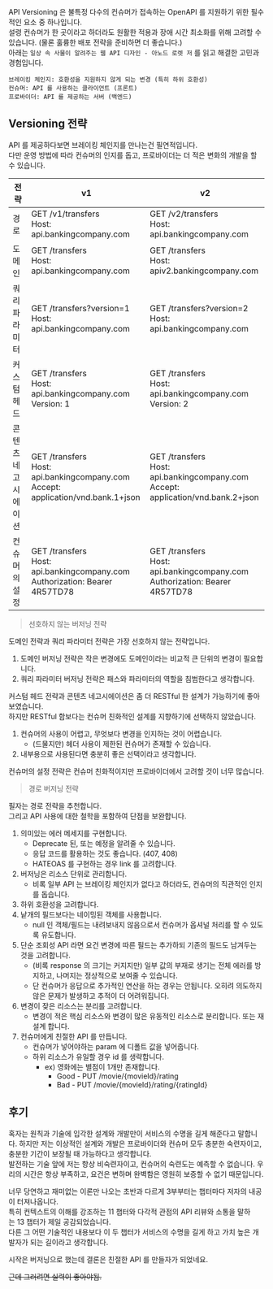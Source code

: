 API Versioning 은 불특정 다수의 컨슈머가 접속하는 OpenAPI 를 지원하기 위한 필수적인 요소 중 하나입니다.  
설령 컨슈머가 한 곳이라고 하더라도 원활한 적용과 장애 시간 최소화를 위해 고려할 수 있습니다. (물론 훌륭한 배포 전략을 준비하면 더 좋습니다.)  
아래는 `일상 속 사물이 알려주는 웹 API 디자인 - 아노드 로렛 저` 를 읽고 해결한 고민과 경험입니다.

```text
브레이킹 체인지: 호환성을 지원하지 않게 되는 변경 (특히 하위 호환성)
컨슈머: API 를 사용하는 클라이언트 (프론트) 
프로바이더: API 를 제공하는 서버 (백엔드)
```

## Versioning 전략

API 를 제공하다보면 브레이킹 체인지를 만나는건 필연적입니다.  
다만 운영 방법에 따라 컨슈머의 인지를 돕고, 프로바이더는 더 적은 변화의 개발을 할 수 있습니다.

| 전략                | v1                                                                                    | v2                                                                                    |
| ------------------- | ------------------------------------------------------------------------------------- | ------------------------------------------------------------------------------------- |
| 경로                | GET /v1/transfers<br>Host: api.bankingcompany.com                                     | GET /v2/transfers<br>Host: api.bankingcompany.com                                     |
| 도메인              | GET /transfers<br>Host: api.bankingcompany.com                                        | GET /transfers<br>Host: apiv2.bankingcompany.com                                      |
| 쿼리 파라미터       | GET /transfers?version=1<br>Host: api.bankingcompany.com                              | GET /transfers?version=2<br>Host: api.bankingcompany.com                              |
| 커스텀 헤드         | GET /transfers<br>Host: api.bankingcompany.com<br>Version: 1                          | GET /transfers<br>Host: api.bankingcompany.com<br>Version: 2                          |
| 콘텐츠 네고시에이션 | GET /transfers<br>Host: api.bankingcompany.com<br>Accept: application/vnd.bank.1+json | GET /transfers<br>Host: api.bankingcompany.com<br>Accept: application/vnd.bank.2+json |
| 컨슈머의 설정       | GET /transfers<br>Host: api.bankingcompany.com<br>Authorization: Bearer 4R57TD78      | GET /transfers<br>Host: api.bankingcompany.com<br>Authorization: Bearer 4R57TD78      |

> 선호하지 않는 버저닝 전략

도메인 전략과 쿼리 파라미터 전략은 가장 선호하지 않는 전략입니다.

1. 도메인 버저닝 전략은 작은 변경에도 도메인이라는 비교적 큰 단위의 변경이 필요합니다.
2. 쿼리 파라미터 버저닝 전략은 패스와 파라미터의 역할을 침범한다고 생각합니다.

커스텀 헤드 전략과 콘텐츠 네고시에이션은 좀 더 RESTful 한 설계가 가능하기에 좋아보였습니다.  
하지만 RESTful 함보다는 컨슈머 친화적인 설계를 지향하기에 선택하지 않았습니다.

1. 컨슈머의 사용이 어렵고, 무엇보다 변경을 인지하는 것이 어렵습니다.
   - (드물지만) 헤더 사용이 제한된 컨슈머가 존재할 수 있습니다.
2. 내부용으로 사용된다면 충분히 좋은 선택이라고 생각합니다.

컨슈머의 설정 전략은 컨슈머 친화적이지만 프로바이더에서 고려할 것이 너무 많습니다.

> 경로 버저닝 전략

필자는 경로 전략을 추천합니다.  
그리고 API 사용에 대한 철학을 포함하여 단점을 보완합니다.

1. 의미있는 에러 메세지를 구현합니다.
   - Deprecate 된, 또는 예정을 알려줄 수 있습니다.
   - 응답 코드를 활용하는 것도 좋습니다. (407, 408)
   - HATEOAS 를 구현하는 경우 link 를 고려합니다.
2. 버저닝은 리소스 단위로 관리합니다.
   - 비록 일부 API 는 브레이킹 체인지가 없다고 하더라도, 컨슈머의 직관적인 인지를 돕습니다.
3. 하위 호환성을 고려합니다.
4. 낱개의 필드보다는 네이밍된 객체를 사용합니다.
   - null 인 객체/필드는 내려보내지 않음으로서 컨슈머가 옵셔널 처리를 할 수 있도록 유도합니다.
5. 단순 조회성 API 라면 요건 변경에 따른 필드는 추가하되 기존의 필드도 남겨두는 것을 고려합니다.
   - (비록 response 의 크기는 커지지만) 일부 값의 부재로 생기는 전체 에러를 방지하고, 나머지는 정상적으로 보여줄 수 있습니다.
   - 단 컨슈머가 응답으로 추가적인 연산을 하는 경우는 안됩니다. 오히려 의도하지 않은 문제가 발생하고 추적이 더 어려워집니다.
6. 변경이 잦은 리소스는 분리를 고려합니다.
   - 변경이 적은 핵심 리소스와 변경이 많은 유동적인 리소스로 분리합니다. 또는 재설계 합니다.
7. 컨슈머에게 친절한 API 를 만듭니다.
   - 컨슈머가 넣어야하는 param 에 디폴트 값을 넣어줍니다.
   - 하위 리소스가 유일할 경우 id 를 생략합니다.
     - ex) 영화에는 별점이 1개만 존재합니다.
       - Good - PUT /movie/{movieId}/rating
       - Bad - PUT /movie/{movieId}/rating/{ratingId}

## 후기

혹자는 원칙과 기술에 입각한 설계와 개발만이 서비스의 수명을 길게 해준다고 말합니다. 하지만 저는 이상적인 설계와 개발은 프로바이더와 컨슈머 모두 충분한 숙련자이고, 충분한 기간이 보장될 때 가능하다고 생각합니다.  
발전하는 기술 앞에 저는 항상 비숙련자이고, 컨슈머의 숙련도는 예측할 수 없습니다. 우리의 시간은 항상 부족하고, 요건은 변하며 완벽함은 영원히 보증할 수 없기 때문입니다.

너무 당연하고 재미없는 이론만 나오는 초반과 다르게 3부부터는 챕터마다 저자의 내공이 터져나옵니다.  
특히 컨텍스트의 이해를 강조하는 11 챕터와 다각적 관점의 API 리뷰와 소통을 말하는 13 챕터가 제일 공감되었습니다.  
다른 그 어떤 기술적인 내용보다 이 두 챕터가 서비스의 수명을 길게 하고 가치 높은 개발자가 되는 길이라고 생각합니다.

시작은 버저닝으로 했는데 결론은 친절한 API 를 만들자가 되었네요.

~~근데 그러려면 실력이 좋아야됨.~~
